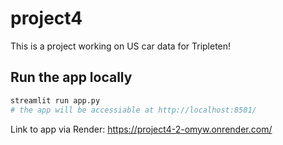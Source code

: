# project4
This is a project working on US car data for Tripleten!

## Run the app locally

```bash
streamlit run app.py
# the app will be accessiable at http://localhost:8501/
```

Link to app via Render: https://project4-2-omyw.onrender.com/